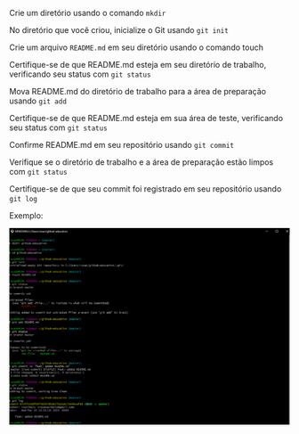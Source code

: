 Crie um diretório usando o comando  `mkdir `

No diretório que você criou, inicialize o Git usando `git init`

Crie um arquivo `README.md` em seu diretório usando o comando touch

Certifique-se de que README.md esteja em seu diretório de trabalho, verificando seu status com `git status`

Mova README.md do diretório de trabalho para a área de preparação usando `git add`

Certifique-se de que README.md esteja em sua área de teste, verificando seu status com `git status`

Confirme README.md em seu repositório usando `git commit`

Verifique se o diretório de trabalho e a área de preparação estão limpos com `git status`

Certifique-se de que seu commit foi registrado em seu repositório usando` git log`


Exemplo: 

![Figure](https://github.com/cilab-ufersa/git/blob/main/task.png)
